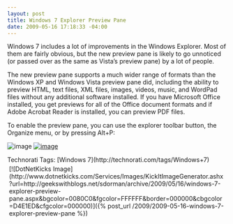 ```yaml
---
layout: post
title: Windows 7 Explorer Preview Pane
date: 2009-05-16 17:18:33 -04:00
---
```


Windows 7 includes a lot of improvements in the Windows Explorer. Most of them are fairly obvious, but the new preview pane is likely to go unnoticed (or passed over as the same as Vista’s preview pane) by a lot of people.

The new preview pane supports a much wider range of formats than the Windows XP and Windows Vista preview pane did, including the ability to preview HTML, text files, XML files, images, videos, music, and WordPad files without any additional software installed. If you have Microsoft Office installed, you get previews for all of the Office document formats and if Adobe Acrobat Reader is installed, you can preview PDF files.

To enable the preview pane, you can use the explorer toolbar button, the Organize menu, or by pressing Alt+P:

![image](http://gwb.blob.core.windows.net/sdorman/WindowsLiveWriter/Windows7ExplorerPreviewPane_F372/image_5.png "image") [![image](http://gwb.blob.core.windows.net/sdorman/WindowsLiveWriter/Windows7ExplorerPreviewPane_F372/image_thumb.png "image")](http://gwb.blob.core.windows.net/sdorman/WindowsLiveWriter/Windows7ExplorerPreviewPane_F372/image_2.png) 
  <div style="padding-bottom: 0px; margin: 0px; padding-left: 0px; padding-right: 0px; display: inline; float: none; padding-top: 0px" id="scid:0767317B-992E-4b12-91E0-4F059A8CECA8:e9f52ddd-2e78-4708-9940-d1570041b636" class="wlWriterSmartContent">Technorati Tags: [Windows 7](http://technorati.com/tags/Windows+7)</div><div class="wlWriterHeaderFooter" style="text-align:left; margin:0px; padding:4px 4px 4px 4px;">[![DotNetKicks Image](http://www.dotnetkicks.com/Services/Images/KickItImageGenerator.ashx?url=http://geekswithblogs.net/sdorman/archive/2009/05/16/windows-7-explorer-preview-pane.aspx&bgcolor=0080C0&fgcolor=FFFFFF&border=000000&cbgcolor=D4E1ED&cfgcolor=000000)]({% post_url /2009/2009-05-16-windows-7-explorer-preview-pane %})</div>
